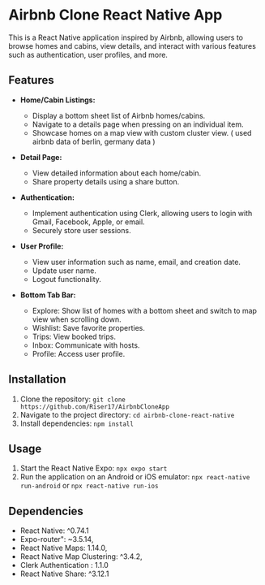 # Airbnb Clone React Native App

This is a React Native application inspired by Airbnb, allowing users to browse homes and cabins, view details, and interact with various features such as authentication, user profiles, and more.

## Features

- **Home/Cabin Listings:**
  - Display a bottom sheet list of Airbnb homes/cabins.
  - Navigate to a details page when pressing on an individual item.
  - Showcase homes on a map view with custom cluster view. ( used airbnb data of berlin, germany data )

- **Detail Page:**
  - View detailed information about each home/cabin.
  - Share property details using a share button.

- **Authentication:**
  - Implement authentication using Clerk, allowing users to login with Gmail, Facebook, Apple, or email.
  - Securely store user sessions.

- **User Profile:**
  - View user information such as name, email, and creation date.
  - Update user name.
  - Logout functionality.

- **Bottom Tab Bar:**
  - Explore: Show list of homes with a bottom sheet and switch to map view when scrolling down.
  - Wishlist: Save favorite properties.
  - Trips: View booked trips.
  - Inbox: Communicate with hosts.
  - Profile: Access user profile.

## Installation

1. Clone the repository: `git clone https://github.com/Riser17/AirbnbCloneApp`
2. Navigate to the project directory: `cd airbnb-clone-react-native`
3. Install dependencies: `npm install`

## Usage

1. Start the React Native Expo: `npx expo start`
2. Run the application on an Android or iOS emulator: `npx react-native run-android` or `npx react-native run-ios`

## Dependencies

- React Native: ^0.74.1
- Expo-router": ~3.5.14,
- React Native Maps: 1.14.0,
- React Native Map Clustering: ^3.4.2,
- Clerk Authentication : 1.1.0
- React Native Share: ^3.12.1
